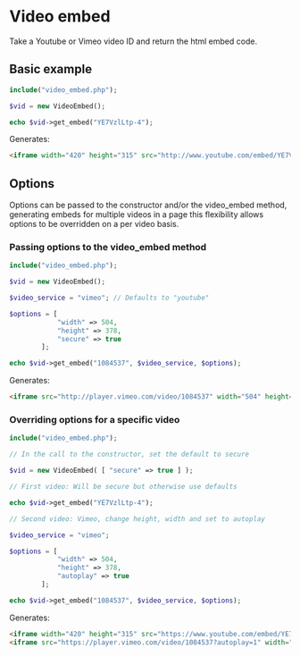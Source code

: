 # Video embed

Take a Youtube or Vimeo video ID and return the html embed code.

## Basic example

```php
include("video_embed.php");

$vid = new VideoEmbed();

echo $vid->get_embed("YE7VzlLtp-4");
```
Generates:

```html
<iframe width="420" height="315" src="http://www.youtube.com/embed/YE7VzlLtp-4?rel=0" frameborder="0" allowfullscreen></iframe>
```

## Options

Options can be passed to the constructor and/or the video_embed method, generating embeds for multiple videos in a page this flexibility allows options to be overridden on a per video basis.

### Passing options to the video_embed method

```php
include("video_embed.php");

$vid = new VideoEmbed();

$video_service = "vimeo"; // Defaults to "youtube"

$options = [
			"width" => 504,
			"height" => 378,
			"secure" => true
		];

echo $vid->get_embed("1084537", $video_service, $options);
```
Generates:

```html
<iframe src="http://player.vimeo.com/video/1084537" width="504" height="378" frameborder="0" allowFullScreen></iframe>
```

### Overriding options for a specific video

```php
include("video_embed.php");

// In the call to the constructor, set the default to secure

$vid = new VideoEmbed( [ "secure" => true ] );

// First video: Will be secure but otherwise use defaults

echo $vid->get_embed("YE7VzlLtp-4");

// Second video: Vimeo, change height, width and set to autoplay

$video_service = "vimeo";

$options = [
			"width" => 504,
			"height" => 378,
			"autoplay" => true
		];

echo $vid->get_embed("1084537", $video_service, $options);
```
Generates:

```html
<iframe width="420" height="315" src="https://www.youtube.com/embed/YE7VzlLtp-4?rel=0" frameborder="0" allowfullscreen></iframe>
<iframe src="https://player.vimeo.com/video/1084537?autoplay=1" width="504" height="378" frameborder="0" allowFullScreen></iframe>
```



